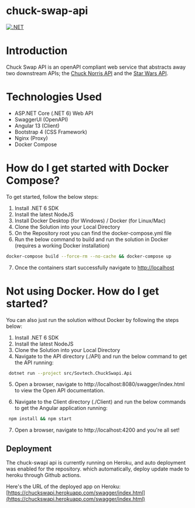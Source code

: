 # chuck-swap-api
[![.NET](https://github.com/eskye/chuck-swap-api/actions/workflows/build-app.yml/badge.svg)](https://github.com/eskye/chuck-swap-api/actions/workflows/build-app.yml)
# Introduction

 Chuck Swap API is an openAPI compliant web service that abstracts away two downstream APIs; the [Chuck Norris API](https://api.chucknorris.io) and the [Star Wars API](https://swapi.dev/api/). 

# Technologies Used

* ASP.NET Core (.NET 6) Web API  
* SwaggerUI (OpenAPI)
* Angular 13 (Client)
* Bootstrap 4 (CSS Framework)
* Nginx (Proxy)
* Docker Compose

# How do I get started with Docker Compose?

To get started, follow the below steps:

1. Install .NET 6 SDK
2. Install the latest NodeJS 
3. Install Docker Desktop (for Windows) / Docker (for Linux/Mac)
4. Clone the Solution into your Local Directory
5. On the Repository root you can find the docker-compose.yml file
6. Run the below command to build and run the solution in Docker (requires a working Docker installation)
   
 ```sh
 docker-compose build --force-rm --no-cache && docker-compose up
```
7. Once the containers start successfully navigate to [http://localhost](http://localhost)
   
# Not using Docker. How do I get started?

You can also just run the solution without Docker by following the steps below:

1. Install .NET 6 SDK
2. Install the latest NodeJS 
3. Clone the Solution into your Local Directory
4. Navigate to the API directory (./API) and run the below command to get the API running:

```sh
 dotnet run --project src/Sovtech.ChuckSwapi.Api 
```

5. Open a browser, navigate to http://localhost:8080/swagger/index.html to view the Open API documentation.
   
6. Navigate to the Client directory (./Client) and run the below commands to get the Angular application running:

```sh
 npm install && npm start
```
7. Open a browser, navigate to http://localhost:4200 and you're all set!  
   
## Deployment 

The chuck-swapi api is currently running on Heroku, and auto deployment was enabled for the repository. which automatically, deploy update made to heroku through Github actions. 

Here's the URL of the deployed app on Heroku:
[https://chuckswapi.herokuapp.com/swagger/index.html](https://chuckswapi.herokuapp.com/swagger/index.html)
